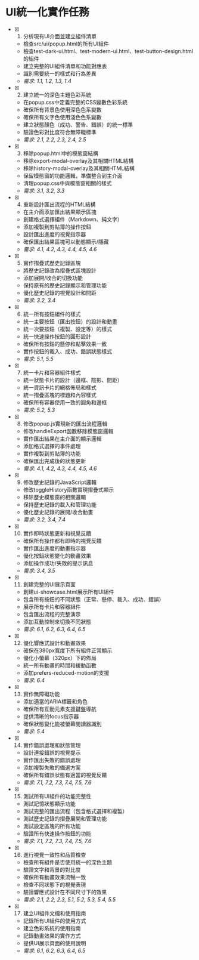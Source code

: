 # UI統一化實作任務

- [x] 1. 分析現有UI介面並建立組件清單
  - 檢查src/ui/popup.html的所有UI組件
  - 檢查test-dark-ui.html、test-modern-ui.html、test-button-design.html的組件
  - 建立完整的UI組件清單和功能對應表
  - 識別需要統一的樣式和行為差異
  - _需求: 1.1, 1.2, 1.3, 1.4_

- [x] 2. 建立統一的深色主題色彩系統
  - 在popup.css中定義完整的CSS變數色彩系統
  - 確保所有背景色使用深色色系變數
  - 確保所有文字色使用淺色色系變數
  - 建立狀態顏色（成功、警告、錯誤）的統一標準
  - 驗證色彩對比度符合無障礙標準
  - _需求: 2.1, 2.2, 2.3, 2.4, 2.5_

- [x] 3. 移除popup.html中的模態窗結構
  - 移除export-modal-overlay及其相關HTML結構
  - 移除history-modal-overlay及其相關HTML結構
  - 保留模態窗的功能邏輯，準備整合到主介面
  - 清理popup.css中與模態窗相關的樣式
  - _需求: 3.1, 3.2, 3.3_

- [x] 4. 重新設計匯出流程的HTML結構
  - 在主介面添加匯出結果顯示區塊
  - 創建格式選擇組件（Markdown、純文字）
  - 添加複製到剪貼簿的操作按鈕
  - 設計匯出進度的視覺指示器
  - 確保匯出結果區塊可以動態顯示/隱藏
  - _需求: 4.1, 4.2, 4.3, 4.4, 4.5, 4.6_

- [x] 5. 實作摺疊式歷史記錄區塊
  - 將歷史記錄改為摺疊式區塊設計
  - 添加展開/收合的切換功能
  - 保持原有的歷史記錄顯示和管理功能
  - 優化歷史記錄的視覺設計和間距
  - _需求: 3.2, 3.4_

- [x] 6. 統一所有按鈕組件的樣式
  - 統一主要按鈕（匯出按鈕）的設計和動畫
  - 統一次要按鈕（複製、設定等）的樣式
  - 統一快速操作按鈕的圓形設計
  - 確保所有按鈕的懸停和點擊效果一致
  - 實作按鈕的載入、成功、錯誤狀態樣式
  - _需求: 5.1, 5.5_

- [x] 7. 統一卡片和容器組件樣式
  - 統一狀態卡片的設計（邊框、陰影、間距）
  - 統一資訊卡片的網格佈局和樣式
  - 統一摺疊區塊的標題和內容樣式
  - 確保所有容器使用一致的圓角和邊框
  - _需求: 5.2, 5.3_

- [x] 8. 修改popup.js實現新的匯出流程邏輯
  - 修改handleExport函數移除模態窗邏輯
  - 實作匯出結果在主介面的顯示邏輯
  - 添加格式選擇的事件處理
  - 實作複製到剪貼簿的功能
  - 確保匯出完成後的狀態更新
  - _需求: 4.1, 4.2, 4.3, 4.4, 4.5, 4.6_

- [x] 9. 修改歷史記錄的JavaScript邏輯
  - 修改toggleHistory函數實現摺疊式顯示
  - 移除歷史模態窗的相關邏輯
  - 保持歷史記錄的載入和管理功能
  - 優化歷史記錄的展開/收合動畫
  - _需求: 3.2, 3.4, 7.4_

- [x] 10. 實作即時狀態更新和視覺反饋
  - 確保所有操作都有即時的視覺反饋
  - 實作匯出進度的動畫指示器
  - 優化按鈕狀態變化的動畫效果
  - 添加操作成功/失敗的提示訊息
  - _需求: 3.4, 3.5_

- [x] 11. 創建完整的UI展示頁面
  - 創建ui-showcase.html展示所有UI組件
  - 包含所有按鈕的不同狀態（正常、懸停、載入、成功、錯誤）
  - 展示所有卡片和容器組件
  - 包含匯出流程的完整演示
  - 添加互動控制來切換不同狀態
  - _需求: 6.1, 6.2, 6.3, 6.4, 6.5_

- [x] 12. 優化響應式設計和動畫效果
  - 確保在380px寬度下所有組件正常顯示
  - 優化小螢幕（320px）下的佈局
  - 統一所有動畫的時間和緩動函數
  - 添加prefers-reduced-motion的支援
  - _需求: 6.4_

- [x] 13. 實作無障礙功能
  - 添加適當的ARIA標籤和角色
  - 確保所有互動元素支援鍵盤導航
  - 提供清晰的focus指示器
  - 確保狀態變化能被螢幕閱讀器識別
  - _需求: 5.4_

- [x] 14. 實作錯誤處理和狀態管理
  - 設計連接錯誤的視覺提示
  - 實作匯出失敗的錯誤處理
  - 添加複製失敗的備選方案
  - 確保所有錯誤狀態有適當的視覺反饋
  - _需求: 7.1, 7.2, 7.3, 7.4, 7.5, 7.6_

- [x] 15. 測試所有UI組件的功能完整性
  - 測試記憶狀態顯示功能
  - 測試完整的匯出流程（包含格式選擇和複製）
  - 測試歷史記錄的摺疊展開和管理功能
  - 測試設定區塊的所有功能
  - 驗證所有快速操作按鈕的功能
  - _需求: 7.1, 7.2, 7.3, 7.4, 7.5, 7.6_

- [x] 16. 進行視覺一致性和品質檢查
  - 檢查所有組件是否使用統一的深色主題
  - 驗證文字和背景的對比度
  - 確保所有動畫效果流暢一致
  - 檢查不同狀態下的視覺表現
  - 驗證響應式設計在不同尺寸下的效果
  - _需求: 2.1, 2.2, 2.3, 5.1, 5.2, 5.3, 5.4, 5.5_

- [x] 17. 建立UI組件文檔和使用指南
  - 記錄所有UI組件的使用方式
  - 建立色彩系統的使用指南
  - 記錄動畫效果的實作方式
  - 提供UI展示頁面的使用說明
  - _需求: 6.1, 6.2, 6.3, 6.4, 6.5_
